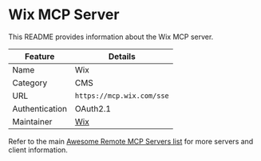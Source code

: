# Wix MCP Server

This README provides information about the Wix MCP server.

| Feature        | Details                   |
| -------------- | ------------------------- |
| Name           | Wix                       |
| Category       | CMS                       |
| URL            | `https://mcp.wix.com/sse` |
| Authentication | OAuth2.1                  |
| Maintainer     | [Wix](https://wix.com)    |

Refer to the main [Awesome Remote MCP Servers list](../../README.md) for more servers and client information.
